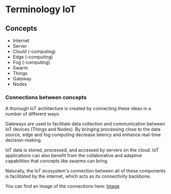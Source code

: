 # Terminology IoT

## Concepts

- Internet
- Server
- Clould (-computing)
- Edge (-computing)
- Fog (-computing)
- Swarm
- Things
- Gateway
- Nodes

### Connections between concepts

A thorough IoT architecture is created by connecting these ideas in a number of different ways:

Gateways are used to facilitate data collection and communication between IoT devices (Things and Nodes). By bringing processing close to the data source, edge and fog computing decrease latency and enhance real-time decision-making. 

IoT data is stored, processed, and accessed by servers on the cloud. IoT applications can also benefit from the collaborative and adaptive capabilities that concepts like swarms can bring. 

Naturally, the IoT ecosystem's connection between all of these components is facilitated by the internet, which acts as its connectivity backbone.

You can find an image of the connections here:
[Image](/Teamfolder/Group1/pictures//exercise02/Terminology_IoT/IoT.jpg)